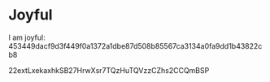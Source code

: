 # Joyful

I am joyful: 453449dacf9d3f449f0a1372a1dbe87d508b85567ca3134a0fa9dd1b43822cb8


22extLxekaxhkSB27HrwXsr7TQzHuTQVzzCZhs2CCQmBSP
